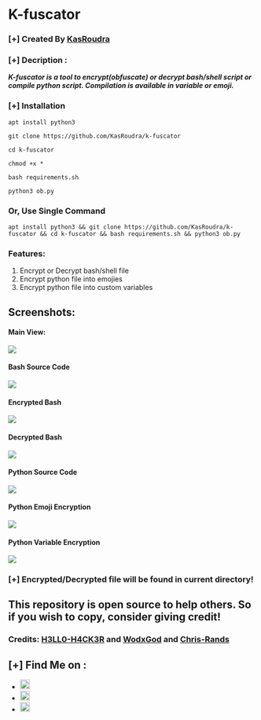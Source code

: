 # K-fuscator

### [+] Created By <a href="https://github.com/KasRoudra">KasRoudra</a>

### [+] Decription :
***K-fuscator is a tool to encrypt(obfuscate) or decrypt bash/shell script or compile python script. Compilation is available in variable or emoji.***

### [+] Installation

```apt install python3```

```git clone https://github.com/KasRoudra/k-fuscator```

```cd k-fuscator```

```chmod +x *```

```bash requirements.sh```

```python3 ob.py```


### Or, Use Single Command
```
apt install python3 && git clone https://github.com/KasRoudra/k-fuscator && cd k-fuscator && bash requirements.sh && python3 ob.py
```

### Features:
1. Encrypt or Decrypt bash/shell file
2. Encrypt python file into emojies
3. Encrypt python file into custom variables

## Screenshots:

#### Main View:

<img src="https://github.com/KasRoudra/k-fuscator/raw/main/main.jpeg">


#### Bash Source Code

<img src="https://github.com/KasRoudra/k-fuscator/raw/main/screenshots/source-bash.jpeg">

#### Encrypted Bash

<img src="https://github.com/KasRoudra/k-fuscator/raw/main/screenshots/encrypted-bash.jpeg">

#### Decrypted Bash

<img src="https://github.com/KasRoudra/k-fuscator/raw/main/screenshots/decrypted-bash.jpeg">

#### Python Source Code

<img src="https://github.com/KasRoudra/k-fuscator/raw/main/screenshots/source-py.jpeg">

#### Python Emoji Encryption

<img src="https://github.com/KasRoudra/k-fuscator/raw/main/screenshots/emoji-encryption.jpeg">

#### Python Variable Encryption

<img src="https://github.com/KasRoudra/k-fuscator/raw/main/screenshots/variable-encryption.jpeg">

### [+] Encrypted/Decrypted file will be found in current directory!


## This repository is open source to help others. So if you wish to copy, consider giving credit!

### Credits: <a href="https://github.com/H3LLO-H4CK3R-2/Bash-Encrypt">H3LL0-H4CK3R</a> and <a href="https://github.com/wodxgod/Simple-obfuscator">WodxGod</a> and <a href="https://github.com/chris-rands/emojify">Chris-Rands</a> 

## [+] Find Me on :
<ul>
<li><a href="https://facebook.com/KasRoudra"><img src="https://github.com/KasRoudra/kasweb/raw/main/assets/facebook.png" alt="facebook" width="20px" height="20px"></a></li>
<li><a href="https://m.me/KasRoudra"><img src="https://github.com/KasRoudra/kasweb/raw/main/assets/messenger.png" alt="messenger" width="20px" height="20px"></a></li>
<li><a href="mailto:kasroudrard@gmail.com"><img src="https://github.com/KasRoudra/kasweb/raw/main/assets/gmail.png" alt="email" width="20px" height="20px"></a></li>
</ul>
